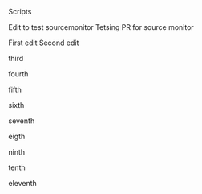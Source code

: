 Scripts

Edit to test sourcemonitor
Tetsing PR for source monitor

First edit
Second edit

third

fourth

fifth


sixth

seventh

eigth

ninth

tenth

eleventh
